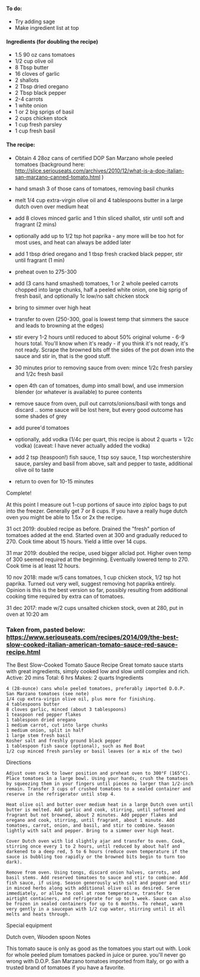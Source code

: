 #### To do:

- Try adding sage
- Make ingredient list at top

#### Ingredients (for doubling the recipe)

- 1.5 90 oz cans tomatoes
- 1/2 cup olive oil
- 8 Tbsp butter
- 16 cloves of garlic
- 2 shallots
- 2 Tbsp dried oregano
- 2 Tbsp black pepper
- 2-4 carrots
- 1 white onion
- 1 or 2 big sprigs of basil
- 2 cups chicken stock
- 1 cup fresh parsley
- 1 cup fresh basil

#### The recipe:

- Obtain 4 28oz cans of certified DOP San Marzano whole peeled tomatoes (background here: http://slice.seriouseats.com/archives/2010/12/what-is-a-dop-italian-san-marzano-canned-tomato.html )

- hand smash 3 of those cans of tomatoes, removing basil chunks

- melt 1/4 cup extra-virgin olive oil and 4 tablespoons butter in a large dutch oven over medium heat

- add 8 cloves minced garlic and 1 thin sliced shallot, stir until soft and fragrant (2 mins)

- optionally add up to 1/2 tsp hot paprika - any more will be too hot for most uses, and heat can always be added later

- add 1 tbsp dried oregano and 1 tbsp fresh cracked black pepper, stir until fragrant (1 min)

- preheat oven to 275-300

- add (3 cans hand smashed) tomatoes, 1 or 2 whole peeled carrots chopped into large chunks, half a peeled white onion, one big sprig of fresh basil, and optionally 1c low/no salt chicken stock

- bring to simmer over high heat

- transfer to oven (250-300, goal is lowest temp that simmers the sauce and leads to browning at the edges)

- stir every 1-2 hours until reduced to about 50% original volume - 6-9 hours total. You'll know when it's ready - if you think it's not ready, it's not ready. Scrape the browned bits off the sides of the pot down into the sauce and stir in, that is the good stuff.

- 30 minutes prior to removing sauce from oven: mince 1/2c fresh parsley and 1/2c fresh basil

- open 4th can of tomatoes, dump into small bowl, and use immersion blender (or whatever is available) to puree contents

- remove sauce from oven, pull out carrots/onions/basil with tongs and discard .. some sauce will be lost here, but every good outcome has some shades of grey

- add puree'd tomatoes

- optionally, add vodka (1/4c per quart, this recipe is about 2 quarts = 1/2c vodka) (caveat: I have never actually added the vodka)

- add 2 tsp (teaspoon!) fish sauce, 1 tsp soy sauce, 1 tsp worchestershire sauce, parsley and basil from above, salt and pepper to taste, additional olive oil to taste

- return to oven for 10-15 minutes

Complete!

At this point I measure out 1-cup portions of sauce into ziploc bags to put into the freezer. Generally get 7 or 8 cups. If you have a really huge dutch oven you might be able to 1.5x or 2x the recipe.

31 oct 2019: doubled recipe as before. Drained the "fresh" portion of tomatoes added at the end. Started oven at 300 and gradually reduced to 270. Cook time about 15 hours. Yield a little over 14 cups.

31 mar 2019: doubled the recipe, used bigger allclad pot. Higher oven temp of 300 seemed required at the beginning. Eventually lowered temp to 270. Cook time is at least 12 hours.


10 nov 2018: made w/5 cans tomatoes, 1 cup chicken stock, 1/2 tsp hot paprika. Turned out very well, suggest removing hot paprika entirely. Opinion is this is the best version so far, possibly resulting from additional cooking time required by extra can of tomatoes.

31 dec 2017: made w/2 cups unsalted chicken stock, oven at 280, put in oven at 10:20 am

### Taken from, pasted below: https://www.seriouseats.com/recipes/2014/09/the-best-slow-cooked-italian-american-tomato-sauce-red-sauce-recipe.html

	
The Best Slow-Cooked Tomato Sauce Recipe
Great tomato sauce starts with great ingredients, simply cooked low and slow until complex and rich.
Active: 20 mins
Total: 6 hrs
Makes: 2 quarts
Ingredients

    4 (28-ounce) cans whole peeled tomatoes, preferably imported D.O.P. San Marzano tomatoes (see note)
    1/4 cup extra-virgin olive oil, plus more for finishing.
    4 tablespoons butter
    8 cloves garlic, minced (about 3 tablespoons)
    1 teaspoon red pepper flakes
    1 tablespoon dried oregano
    1 medium carrot, cut into large chunks
    1 medium onion, split in half
    1 large stem fresh basil
    Kosher salt and freshly ground black pepper
    1 tablespoon fish sauce (optional), such as Red Boat
    1/2 cup minced fresh parsley or basil leaves (or a mix of the two)

Directions

    Adjust oven rack to lower position and preheat oven to 300°F (165°C). Place tomatoes in a large bowl. Using your hands, crush the tomatoes by squeezing them in your fingers until pieces no larger than 1/2-inch remain. Transfer 3 cups of crushed tomatoes to a sealed container and reserve in the refrigerator until step 4.

    Heat olive oil and butter over medium heat in a large Dutch oven until butter is melted. Add garlic and cook, stirring, until softened and fragrant but not browned, about 2 minutes. Add pepper flakes and oregano and cook, stirring, until fragrant, about 1 minute. Add tomatoes, carrot, onion, and basil, and stir to combine. Season lightly with salt and pepper. Bring to a simmer over high heat.

    Cover Dutch oven with lid slightly ajar and transfer to oven. Cook, stirring once every 1 to 2 hours, until reduced by about half and darkened to a deep red, 5 to 6 hours (reduce oven temperature if the sauce is bubbling too rapidly or the browned bits begin to turn too dark).

    Remove from oven. Using tongs, discard onion halves, carrots, and basil stems. Add reserved tomatoes to sauce and stir to combine. Add fish sauce, if using. Season generously with salt and pepper and stir in minced herbs along with additional olive oil as desired. Serve immediately, or allow to cool at room temperature, transfer to airtight containers, and refrigerate for up to 1 week. Sauce can also be frozen in sealed containers for up to 6 months. To reheat, warm very gently in a saucepan with 1/2 cup water, stirring until it all melts and heats through.

Special equipment

Dutch oven, Wooden spoon
Notes

This tomato sauce is only as good as the tomatoes you start out with. Look for whole peeled plum tomatoes packed in juice or puree. you'll never go wrong with D.O.P. San Marzano tomatoes imported from Italy, or go with a trusted brand of tomatoes if you have a favorite. 
